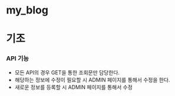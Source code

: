 # my_blog

# 기조

### API 기능

- 모든 API의 경우 GET을 통한 조회문만 담당한다.
- 해당하는 정보에 수정이 필요할 시 ADMIN 페이지를 통해서 수정을 한다.
- 새로운 정보를 등록할 시 ADMIN 페이지를 통해서 수정
